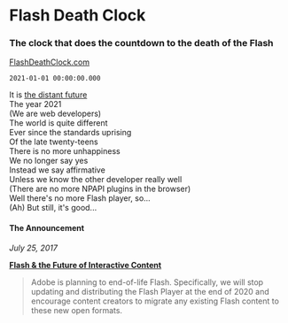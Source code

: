# Flash Death Clock


### The clock that does the countdown to the death of the Flash

[FlashDeathClock.com](http://flashdeathclock.com/)

`2021-01-01 00:00:00.000`

It is [the distant future](https://genius.com/Flight-of-the-conchords-robots-lyrics)  
The year 2021  
(We are web developers)  
The world is quite different  
Ever since the standards uprising  
Of the late twenty-teens  
There is no more unhappiness  
We no longer say yes  
Instead we say affirmative  
Unless we know the other developer really well  
(There are no more NPAPI plugins in the browser)  
Well there's no more Flash player, so...  
(Ah) But still, it's good...


#### The Announcement

*July 25, 2017*

**[Flash & the Future of Interactive Content](https://blogs.adobe.com/conversations/2017/07/adobe-flash-update.html)**

> Adobe is planning to end-of-life Flash. Specifically, we will stop updating and distributing the Flash Player at the end of 2020 and encourage content creators to migrate any existing Flash content to these new open formats.
